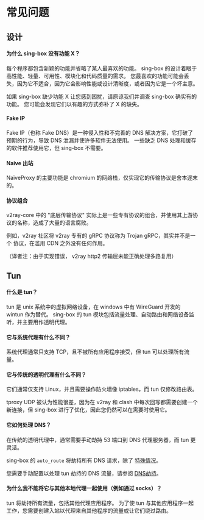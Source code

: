 # 常见问题

## 设计

#### 为什么 sing-box 没有功能 X？

每个程序都包含新颖的功能并省略了某人最喜欢的功能。 sing-box 的设计着眼于高性能、轻量、可用性、模块化和代码质量的需求。
您最喜欢的功能可能会丢失，因为它不适合，因为它会影响性能或设计清晰度，或者因为它是一个坏主意。

如果 sing-box 缺少功能 X 让您感到困扰，请原谅我们并调查 sing-box 确实有的功能。 您可能会发现它们以有趣的方式弥补了 X 的缺失。

#### Fake IP

Fake IP（也称 Fake DNS）是一种侵入性和不完善的 DNS 解决方案，它打破了预期的行为，导致 DNS 泄漏并使许多软件无法使用。
一些缺乏 DNS 处理和缓存的软件推荐使用它，但 sing-box 不需要。

#### Naive 出站

NaïveProxy 的主要功能是 chromium 的网络栈，仅实现它的传输协议是舍本逐末的。

#### 协议组合

v2ray-core 中的 "底层传输协议" 实际上是一些专有协议的组合，并使用其上游协议的名称，造成了大量的语言腐败。

例如，v2ray 社区将 v2ray 专有的 gRPC 协议称为 Trojan gRPC，其实并不是一个 协议，在滥用 CDN 之外没有任何作用。

（译者注：由于实现错误， v2ray http2 传输层未能正确处理多路复用）

## Tun

#### 什么是 tun？

tun 是 unix 系统中的虚拟网络设备，在 windows 中有 WireGuard 开发的 wintun 作为替代。
sing-box 的 tun 模块包括流量处理、自动路由和网络设备监听，并主要用作透明代理。

#### 它与系统代理有什么不同？

系统代理通常只支持 TCP，且不被所有应用程序接受，但 tun 可以处理所有流量。

#### 它与传统的透明代理有什么不同？

它们通常仅支持 Linux，并且需要操作防火墙像 iptables，而 tun 仅修改路由表。

tproxy UDP 被认为性能很差，因为在 v2ray 和 clash 中每次回写都需要创建一个新连接，但 sing-box 进行了优化，因此您仍然可以在需要时使用它。

#### 它如何处理 DNS？

在传统的透明代理中，通常需要手动劫持 53 端口到 DNS 代理服务器，而 tun 更灵活。

sing-box 的 `auto_route` 将劫持所有 DNS 请求，除了 [特殊情况](./known-issues#dns)。

您需要手动配置以处理 tun 劫持的 DNS 流量，请参阅 [DNS劫持](/cn/examples/dns-hijack)。

#### 为什么我不能将它与其他本地代理一起使用（例如通过 socks）？

tun 将劫持所有流量，包括其他代理应用程序。
为了使 tun 与其他应用程序一起工作，您需要创建入站以代理来自其他程序的流量或让它们绕过路由。